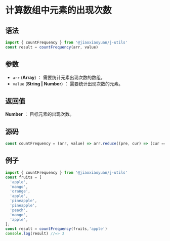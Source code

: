 
# 计算数组中元素的出现次数

## 语法

```js
import { countFrequency } from '@jiaoxiaoyuan/j-utils'
const result = countFrequency(arr, value)
```

## 参数

- `arr` (**Array**) ： 需要统计元素出现次数的数组。
- `value` (**String | Number**) ： 需要统计出现次数的元素。

## 返回值

**Number** ： 目标元素的出现次数。

## 源码

```js
const countFrequency = (arr, value) => arr.reduce((pre, cur) => (cur === value ? pre + 1 : pre + 0), 0);
```

## 例子

```js
import { countFrequency } from '@jiaoxiaoyuan/j-utils'
const fruits = [
  'apple',
  'mango',
  'orange',
  'apple',
  'pineapple',
  'pineapple',
  'peach',
  'mango',
  'apple',
];
const result = countFrequency(fruits,'apple')
console.log(result) //=> 3
```